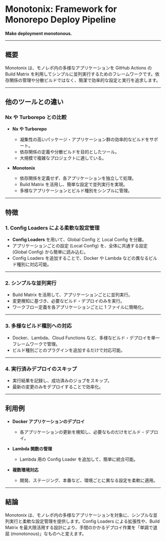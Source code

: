 # Monotonix: Framework for Monorepo Deploy Pipeline

**Make deployment monotonous.**

---

## 概要

Monotonix は、モノレポ内の多様なアプリケーションを GitHub Actions の Build Matrix を利用してシンプルに並列実行するためのフレームワークです。依存関係の管理や分散ビルドではなく、簡潔で効率的な設定と実行を追求します。

---

## 他のツールとの違い

### **Nx や Turborepo との比較**

- **Nx や Turborepo**
  - 凝集性の高いパッケージ・アプリケーション群の効率的なビルドをサポート。
  - 依存関係の定義や分散ビルドを目的としたツール。
  - 大規模で複雑なプロジェクトに適している。

- **Monotonix**
  - 依存関係を定義せず、各アプリケーションを独立して処理。
  - Build Matrix を活用し、簡単な設定で並列実行を実現。
  - 多様なアプリケーションとビルド種別をシンプルに管理。

---

## 特徴

### **1. Config Loaders による柔軟な設定管理**
- **Config Loaders** を用いて、Global Config と Local Config を分離。
- アプリケーションごとの設定 (Local Config) を、全体に共通する設定 (Global Config) から簡単に読み込む。
- Config Loaders を追加することで、Docker や Lambda などの異なるビルド種別に対応可能。

---

### **2. シンプルな並列実行**
- Build Matrix を活用して、アプリケーションごとに並列実行。
- 変更検知に基づき、必要なビルド・デプロイのみを実行。
- ワークフロー定義を各アプリケーションごとに 1 ファイルに簡略化。

---

### **3. 多様なビルド種別への対応**
- Docker、Lambda、Cloud Functions など、多様なビルド・デプロイを単一フレームワークで管理。
- ビルド種別ごとのプラグインを追加するだけで対応可能。

---

### **4. 実行済みデプロイのスキップ**
- 実行結果を記録し、成功済みのジョブをスキップ。
- 最新の変更のみをデプロイすることで効率化。

---

## 利用例

- **Docker アプリケーションのデプロイ**
  - 各アプリケーションの更新を検知し、必要なものだけをビルド・デプロイ。

- **Lambda 関数の管理**
  - Lambda 用の Config Loader を追加して、簡単に統合可能。

- **複数環境対応**
  - 開発、ステージング、本番など、環境ごとに異なる設定を柔軟に適用。

---

## 結論

Monotonix は、モノレポ内の多様なアプリケーションを対象に、シンプルな並列実行と柔軟な設定管理を提供します。Config Loaders による拡張性や、Build Matrix を最大限活用する設計により、手間のかかるデプロイ作業を「単調で退屈 (monotonous)」なものへと変えます。
